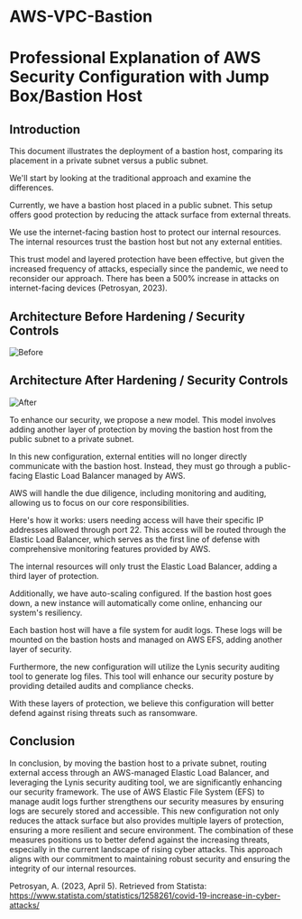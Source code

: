 # AWS-VPC-Bastion

# Professional Explanation of AWS Security Configuration with Jump Box/Bastion Host


## Introduction

This document illustrates the deployment of a bastion host, comparing its placement in a private subnet versus a public subnet.

We'll start by looking at the traditional approach and examine the differences.

Currently, we have a bastion host placed in a public subnet. This setup offers good protection by reducing the attack surface from external threats.

We use the internet-facing bastion host to protect our internal resources. The internal resources trust the bastion host but not any external entities.

This trust model and layered protection have been effective, but given the increased frequency of attacks, especially since the pandemic, we need to reconsider our approach. There has been a 500% increase in attacks on internet-facing devices (Petrosyan, 2023).

## Architecture Before Hardening / Security Controls

![Before](https://github.com/audreclemons/AWS-VPC-Bastion/assets/171464782/7982a3fb-0b4e-4583-8b32-1639e9ed9216)


## Architecture After Hardening / Security Controls
![After](https://github.com/audreclemons/AWS-VPC-Bastion/assets/171464782/9b6df1ad-287a-4307-8866-b1b4b78c8f28)



To enhance our security, we propose a new model. This model involves adding another layer of protection by moving the bastion host from the public subnet to a private subnet.

In this new configuration, external entities will no longer directly communicate with the bastion host. Instead, they must go through a public-facing Elastic Load Balancer managed by AWS.

AWS will handle the due diligence, including monitoring and auditing, allowing us to focus on our core responsibilities.

Here's how it works: users needing access will have their specific IP addresses allowed through port 22. This access will be routed through the Elastic Load Balancer, which serves as the first line of defense with comprehensive monitoring features provided by AWS.

The internal resources will only trust the Elastic Load Balancer, adding a third layer of protection.

Additionally, we have auto-scaling configured. If the bastion host goes down, a new instance will automatically come online, enhancing our system's resiliency.

Each bastion host will have a file system for audit logs. These logs will be mounted on the bastion hosts and managed on AWS EFS, adding another layer of security.

Furthermore, the new configuration will utilize the Lynis security auditing tool to generate log files. This tool will enhance our security posture by providing detailed audits and compliance checks.

With these layers of protection, we believe this configuration will better defend against rising threats such as ransomware.



## Conclusion

In conclusion, by moving the bastion host to a private subnet, routing external access through an AWS-managed Elastic Load Balancer, and leveraging the Lynis security auditing tool, we are significantly enhancing our security framework. The use of AWS Elastic File System (EFS) to manage audit logs further strengthens our security measures by ensuring logs are securely stored and accessible. This new configuration not only reduces the attack surface but also provides multiple layers of protection, ensuring a more resilient and secure environment. The combination of these measures positions us to better defend against the increasing threats, especially in the current landscape of rising cyber attacks. This approach aligns with our commitment to maintaining robust security and ensuring the integrity of our internal resources.



Petrosyan, A. (2023, April 5). Retrieved from Statista: https://www.statista.com/statistics/1258261/covid-19-increase-in-cyber-attacks/
